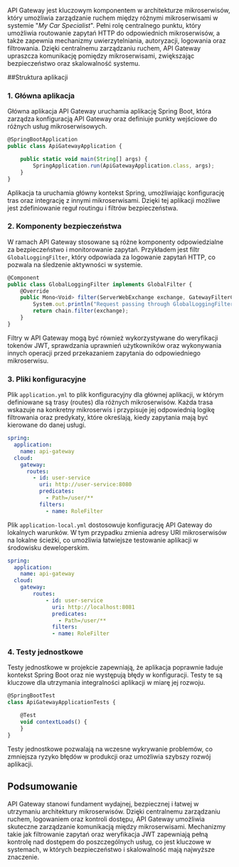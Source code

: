 API Gateway jest kluczowym komponentem w architekturze mikroserwisów, który umożliwia zarządzanie ruchem
między różnymi mikroserwisami w systemie "*My Car Specialist*". Pełni rolę centralnego punktu, który
umożliwia routowanie zapytań HTTP do odpowiednich mikroserwisów, a także zapewnia mechanizmy
uwierzytelniania, autoryzacji, logowania oraz filtrowania. Dzięki centralnemu zarządzaniu ruchem, API
Gateway upraszcza komunikację pomiędzy mikroserwisami, zwiększając bezpieczeństwo oraz skalowalność systemu.

##Struktura aplikacji

### 1. Główna aplikacja

Główna aplikacja API Gateway uruchamia aplikację Spring Boot, która zarządza konfiguracją API Gateway
oraz definiuje punkty wejściowe do różnych usług mikroserwisowych.

```js title="ApiGatewayApplication.java" linenums="6"
@SpringBootApplication
public class ApiGatewayApplication {

    public static void main(String[] args) {
        SpringApplication.run(ApiGatewayApplication.class, args);
    }
}
```
Aplikacja ta uruchamia główny kontekst Spring, umożliwiając konfigurację tras oraz integrację z innymi
mikroserwisami. Dzięki tej aplikacji możliwe jest zdefiniowanie reguł routingu i filtrów bezpieczeństwa.

### 2. Komponenty bezpieczeństwa

W ramach API Gateway stosowane są różne komponenty odpowiedzialne za bezpieczeństwo i monitorowanie
zapytań. Przykładem jest filtr `GlobalLoggingFilter`, który odpowiada za logowanie zapytań HTTP, co pozwala
na śledzenie aktywności w systemie.

```js title="GlobalLoggingFilter.java" linenums="9"
@Component
public class GlobalLoggingFilter implements GlobalFilter {
    @Override
    public Mono<Void> filter(ServerWebExchange exchange, GatewayFilterChain chain) {
        System.out.println("Request passing through GlobalLoggingFilter: " + exchange.getRequest().getURI());
        return chain.filter(exchange);
    }
}
```
Filtry w API Gateway mogą być również wykorzystywane do weryfikacji tokenów JWT, sprawdzania uprawnień
użytkowników oraz wykonywania innych operacji przed przekazaniem zapytania do odpowiedniego mikroserwisu.

### 3. Pliki konfiguracyjne

Plik `application.yml` to plik konfiguracyjny dla głównej aplikacji, w którym definiowane są trasy
(routes) dla różnych mikroserwisów. Każda trasa wskazuje na konkretny mikroserwis i przypisuje jej
odpowiednią logikę filtrowania oraz predykaty, które określają, kiedy zapytania mają być kierowane
do danej usługi.

```yml title="application.yml" linenums="3" hl_lines="8"
spring:
  application:
    name: api-gateway
  cloud:
    gateway:
      routes:
        - id: user-service
          uri: http://user-service:8080
          predicates:
            - Path=/user/**
          filters:
            - name: RoleFilter
```
Plik `application-local.yml` dostosowuje konfigurację API Gateway do lokalnych warunków. W tym
przypadku zmienia adresy URI mikroserwisów na lokalne ścieżki, co umożliwia łatwiejsze testowanie
aplikacji w środowisku deweloperskim.

```yml title="application-local.yml" linenums="3" hl_lines="8"
spring:
  application:
    name: api-gateway
  cloud:
    gateway:
        routes:
            - id: user-service
              uri: http://localhost:8081
              predicates:
                - Path=/user/**
              filters:
              - name: RoleFilter
```

### 4. Testy jednostkowe

Testy jednostkowe w projekcie zapewniają, że aplikacja poprawnie ładuje kontekst Spring Boot oraz nie występują
błędy w konfiguracji. Testy te są kluczowe dla utrzymania integralności aplikacji w miarę jej rozwoju.

```js title="ApiGatewayApplication.java" linenums="6"
@SpringBootTest
class ApiGatewayApplicationTests {

    @Test
    void contextLoads() {
    }
}
```
Testy jednostkowe pozwalają na wczesne wykrywanie problemów, co zmniejsza ryzyko błędów w produkcji
oraz umożliwia szybszy rozwój aplikacji.

## Podsumowanie

API Gateway stanowi fundament wydajnej, bezpiecznej i łatwej w utrzymaniu architektury mikroserwisów.
Dzięki centralnemu zarządzaniu ruchem, logowaniem oraz kontroli dostępu, API Gateway umożliwia
skuteczne zarządzanie komunikacją między mikroserwisami. Mechanizmy takie jak filtrowanie zapytań
oraz weryfikacja JWT zapewniają pełną kontrolę nad dostępem do poszczególnych usług, co jest kluczowe
w systemach, w których bezpieczeństwo i skalowalność mają najwyższe znaczenie.